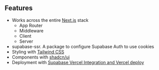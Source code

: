 
## Features

- Works across the entire [Next.js](https://nextjs.org) stack
  - App Router
  - Middleware
  - Client
  - Server
- supabase-ssr. A package to configure Supabase Auth to use cookies
- Styling with [Tailwind CSS](https://tailwindcss.com)
- Components with [shadcn/ui](https://ui.shadcn.com/)
- Deployment with [Supabase Vercel Integration and Vercel deploy](#deploy-your-own)

